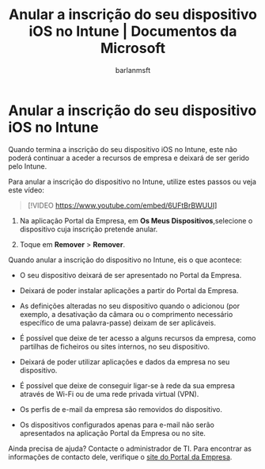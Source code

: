 ﻿---
title: "Anular a inscrição do seu dispositivo iOS no Intune | Documentos da Microsoft"
description: "Descreve como anular a inscrição de dispositivos iOS no Intune"
keywords: 
author: barlanmsft
ms.author: barlan
manager: angrobe
ms.date: 03/16/2017
ms.topic: article
ms.prod: 
ms.service: microsoft-intune
ms.technology: 
ms.assetid: 28914db1-3e62-45f5-9632-b0d2a808a44d
searchScope: User help
ROBOTS: 
ms.reviewer: esmich
ms.suite: ems
ms.custom: intune-enduser
ms.openlocfilehash: 1753545450d684f366ef4e323104d92ff0a55cbb
ms.sourcegitcommit: 2ed8d1c39d4b3e3282111f1d758afb3a50f19f8f
ms.translationtype: HT
ms.contentlocale: pt-PT
ms.lasthandoff: 08/10/2017
---
# <a name="unenroll-your-ios-device-from-intune"></a>Anular a inscrição do seu dispositivo iOS no Intune

Quando termina a inscrição do seu dispositivo iOS no Intune, este não poderá continuar a aceder a recursos de empresa e deixará de ser gerido pelo Intune.

Para anular a inscrição do dispositivo no Intune, utilize estes passos ou veja este vídeo:

> [!VIDEO https://www.youtube.com/embed/6UFtBrBWUUI]


1.  Na aplicação Portal da Empresa, em **Os Meus Dispositivos**,selecione o dispositivo cuja inscrição pretende anular.

2.  Toque em **Remover** > **Remover**.

Quando anular a inscrição do dispositivo no Intune, eis o que acontece:

-   O seu dispositivo deixará de ser apresentado no Portal da Empresa.

-   Deixará de poder instalar aplicações a partir do Portal da Empresa.

-   As definições alteradas no seu dispositivo quando o adicionou (por exemplo, a desativação da câmara ou o comprimento necessário específico de uma palavra-passe) deixam de ser aplicáveis.

-   É possível que deixe de ter acesso a alguns recursos da empresa, como partilhas de ficheiros ou sites internos, no seu dispositivo.

-   Deixará de poder utilizar aplicações e dados da empresa no seu dispositivo.

-   É possível que deixe de conseguir ligar-se à rede da sua empresa através de Wi-Fi ou de uma rede privada virtual (VPN).

-   Os perfis de e-mail da empresa são removidos do dispositivo.

-   Os dispositivos configurados apenas para e-mail não serão apresentados na aplicação Portal da Empresa ou no site.

Ainda precisa de ajuda? Contacte o administrador de TI. Para encontrar as informações de contacto dele, verifique o [site do Portal da Empresa](http://portal.manage.microsoft.com).
